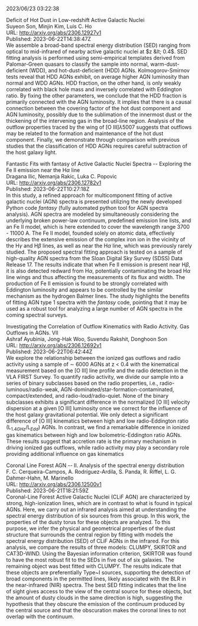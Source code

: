 2023/06/23 03:22:38  

Deficit of Hot Dust in Low-redshift Active Galactic Nuclei  
Suyeon Son, Minjin Kim, Luis C. Ho  
URL: http://arxiv.org/abs/2306.12927v1  
Published: 2023-06-22T14:38:47Z  
  We assemble a broad-band spectral energy distribution (SED) ranging from optical to mid-infrared of nearby active galactic nuclei at $z &lt; 0.4$. SED fitting analysis is performed using semi-empirical templates derived from Palomar-Green quasars to classify the sample into normal, warm-dust-deficient (WDD), and hot-dust-deficient (HDD) AGNs. Kolmogorov-Smirnov tests reveal that HDD AGNs exhibit, on average higher AGN luminosity than normal and WDD AGNs. HDD fraction, on the other hand, is only weakly correlated with black hole mass and inversely correlated with Eddington ratio. By fixing the other parameters, we conclude that the HDD fraction is primarily connected with the AGN luminosity. It implies that there is a causal connection between the covering factor of the hot dust component and AGN luminosity, possibly due to the sublimation of the innermost dust or the thickening of the intervening gas in the broad-line region. Analysis of the outflow properties traced by the wing of [O III]$\lambda5007$ suggests that outflows may be related to the formation and maintenance of the hot dust component. Finally, we demonstrate through comparison with previous studies that the classification of HDD AGNs requires careful subtraction of the host galaxy light.   

Fantastic Fits with fantasy of Active Galactic Nuclei Spectra --
  Exploring the Fe II emission near the H$α$ line  
Dragana Ilic, Nemanja Rakic, Luka C. Popovic  
URL: http://arxiv.org/abs/2306.12782v1  
Published: 2023-06-22T10:27:18Z  
  In this study, a refined approach for multicomponent fitting of active galactic nuclei (AGN) spectra is presented utilizing the newly developed Python code $fantasy$ (fully automated python tool for AGN spectra analysis). AGN spectra are modeled by simultaneously considering the underlying broken power-law continuum, predefined emission line lists, and an Fe II model, which is here extended to cover the wavelength range 3700 - 11000 A. The Fe II model, founded solely on atomic data, effectively describes the extensive emission of the complex iron ion in the vicinity of the H$\gamma$ and H$\beta$ lines, as well as near the H$\alpha$ line, which was previously rarely studied. The proposed spectral fitting approach is tested on a sample of high-quality AGN spectra from the Sloan Digital Sky Survey (SDSS) Data Release 17. The results indicate that when Fe II emission is present near H$\beta$, it is also detected redward from H$\alpha$, potentially contaminating the broad H$\alpha$ line wings and thus affecting the measurements of its flux and width. The production of Fe II emission is found to be strongly correlated with Eddington luminosity and appears to be controlled by the similar mechanism as the hydrogen Balmer lines. The study highlights the benefits of fitting AGN type 1 spectra with the $fantasy$ code, pointing that it may be used as a robust tool for analyzing a large number of AGN spectra in the coming spectral surveys.   

Investigating the Correlation of Outflow Kinematics with Radio Activity.
  Gas Outflows in AGNs. VII  
Ashraf Ayubinia, Jong-Hak Woo, Suvendu Rakshit, Donghoon Son  
URL: http://arxiv.org/abs/2306.12692v1  
Published: 2023-06-22T06:42:44Z  
  We explore the relationship between the ionized gas outflows and radio activity using a sample of $\sim$ 6000 AGNs at z &lt; 0.4 with the kinematical measurement based on the [O III] line profile and the radio detection in the VLA FIRST Survey. To quantify radio activity, we divide our sample into a series of binary subclasses based on the radio properties, i.e., radio-luminous/radio-weak, AGN-dominated/star-formation-contaminated, compact/extended, and radio-loud/radio-quiet. None of the binary subclasses exhibits a significant difference in the normalized [O III] velocity dispersion at a given [O III] luminosity once we correct for the influence of the host galaxy gravitational potential. We only detect a significant difference of [O III] kinematics between high and low radio-Eddington ratio (L$_{1.4 GHz}$/L$_{Edd}$) AGNs. In contrast, we find a remarkable difference in ionized gas kinematics between high and low bolometric-Eddington ratio AGNs. These results suggest that accretion rate is the primary mechanism in driving ionized gas outflows, while radio activity may play a secondary role providing additional influence on gas kinematics   

Coronal Line Forest AGN -- II. Analysis of the spectral energy
  distribution  
F. C. Cerqueira-Campos, A. Rodríguez-Ardila, S. Panda, R. Riffel, L. G. Dahmer-Hahn, M. Marinello  
URL: http://arxiv.org/abs/2306.12500v1  
Published: 2023-06-21T18:21:59Z  
  Coronal-Line Forest Active Galactic Nuclei (CLiF AGN) are characterized by strong, high-ionization lines, which are in contrast to what is found in typical AGNs. Here, we carry out an infrared analysis aimed at understanding the spectral energy distribution of six sources from this group. In this work, the properties of the dusty torus for these objects are analyzed. To this purpose, we infer the physical and geometrical properties of the dust structure that surrounds the central region by fitting with models the spectral energy distribution (SED) of CLiF AGNs in the infrared. For this analysis, we compare the results of three models: CLUMPY, SKIRTOR and CAT3D-WIND. Using the Bayesian information criterion, SKIRTOR was found to have the most robust fit to the SEDs in five out of six galaxies. The remaining object was best fitted with CLUMPY. The results indicate that these objects are preferentially Type~I sources, supporting the detection of broad components in the permitted lines, likely associated with the BLR in the near-infrared (NIR) spectra. The best SED fitting indicates that the line of sight gives access to the view of the central source for these objects, but the amount of dusty clouds in the same direction is high, suggesting the hypothesis that they obscure the emission of the continuum produced by the central source and that the obscuration makes the coronal lines to not overlap with the continuum.   

